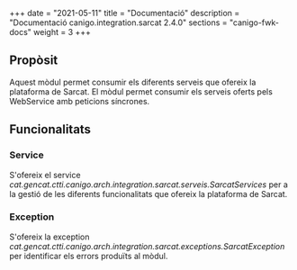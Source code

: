 +++
date        = "2021-05-11"
title       = "Documentació"
description = "Documentació canigo.integration.sarcat 2.4.0"
sections    = "canigo-fwk-docs"
weight      = 3
+++

## Propòsit

Aquest mòdul permet consumir els diferents serveis que ofereix la plataforma de Sarcat. El mòdul permet consumir els serveis oferts pels WebService amb peticions síncrones.

## Funcionalitats

### Service

S'ofereix el service *cat.gencat.ctti.canigo.arch.integration.sarcat.serveis.SarcatServices* per a la gestió de les diferents funcionalitats que ofereix la plataforma de Sarcat.

### Exception

S'ofereix la exception *cat.gencat.ctti.canigo.arch.integration.sarcat.exceptions.SarcatException* per identificar els errors produïts al mòdul.
